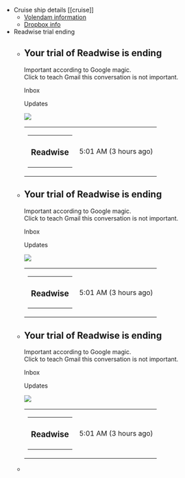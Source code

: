 - Cruise ship details [[cruise]]
	- [Volendam information](https://www.hollandamerica.com/en_US/cruise-ships/ms-volendam/5.html)
	- [Dropbox info](https://www.dropbox.com/home/shared-stuff/Shared-Dropbox/Travel/Cruise%202023)
- Readwise trial ending
	- ## Your trial of Readwise is ending
	  
	  Important according to Google magic.  
	  Click to teach Gmail this conversation is not important.
	  
	  Inbox
	  
	  Updates
	  
	  ![](https://lh3.googleusercontent.com/cm/AATWAftTEnVkgQLGy8VFXdvFzqF1jbVW-AtoPK_LCBuENf9fKcnpW31cf-DUFbvK6bvr=s40-p)
	  
	  <table class="cf gJ" cellpadding="0"><tbody><tr class="acZ"><td class="gF gK"><table class="cf ix" cellpadding="0"><tbody><tr><td class="c2"><h3 class="iw"><span translate="no" class="qu" role="gridcell" tabindex="-1"><span email="hello@readwise.io" name="Readwise" data-hovercard-id="hello@readwise.io" class="gD"><span>Readwise</span></span></span></h3></td></tr></tbody></table></td><td class="gH bAk"><div class="gK"><span></span><span id=":4pb" class="g3" title="Dec 7, 2022, 5:01 AM" alt="Dec 7, 2022, 5:01 AM" role="gridcell" tabindex="-1">5:01 AM (3 hours ago)</span></div></td></tr></tbody></table>
	- ## Your trial of Readwise is ending
	  
	  Important according to Google magic.  
	  Click to teach Gmail this conversation is not important.
	  
	  Inbox
	  
	  Updates
	  
	  ![](https://lh3.googleusercontent.com/cm/AATWAftTEnVkgQLGy8VFXdvFzqF1jbVW-AtoPK_LCBuENf9fKcnpW31cf-DUFbvK6bvr=s40-p)
	  
	  <table class="cf gJ" cellpadding="0"><tbody><tr class="acZ"><td class="gF gK"><table class="cf ix" cellpadding="0"><tbody><tr><td class="c2"><h3 class="iw"><span translate="no" class="qu" role="gridcell" tabindex="-1"><span email="hello@readwise.io" name="Readwise" data-hovercard-id="hello@readwise.io" class="gD"><span>Readwise</span></span></span></h3></td></tr></tbody></table></td><td class="gH bAk"><div class="gK"><span></span><span id=":4pb" class="g3" title="Dec 7, 2022, 5:01 AM" alt="Dec 7, 2022, 5:01 AM" role="gridcell" tabindex="-1">5:01 AM (3 hours ago)</span></div></td></tr></tbody></table>
	- ## Your trial of Readwise is ending
	  
	  Important according to Google magic.  
	  Click to teach Gmail this conversation is not important.
	  
	  Inbox
	  
	  Updates
	  
	  ![](https://lh3.googleusercontent.com/cm/AATWAftTEnVkgQLGy8VFXdvFzqF1jbVW-AtoPK_LCBuENf9fKcnpW31cf-DUFbvK6bvr=s40-p)
	  
	  <table class="cf gJ" cellpadding="0"><tbody><tr class="acZ"><td class="gF gK"><table class="cf ix" cellpadding="0"><tbody><tr><td class="c2"><h3 class="iw"><span translate="no" class="qu" role="gridcell" tabindex="-1"><span email="hello@readwise.io" name="Readwise" data-hovercard-id="hello@readwise.io" class="gD"><span>Readwise</span></span></span></h3></td></tr></tbody></table></td><td class="gH bAk"><div class="gK"><span></span><span id=":4pb" class="g3" title="Dec 7, 2022, 5:01 AM" alt="Dec 7, 2022, 5:01 AM" role="gridcell" tabindex="-1">5:01 AM (3 hours ago)</span></div></td></tr></tbody></table>
	-